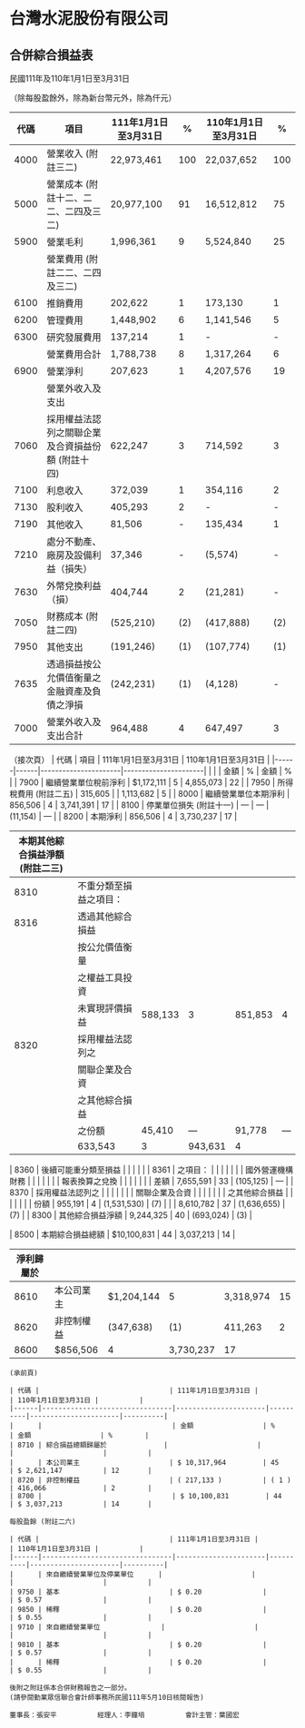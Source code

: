 # 台灣水泥股份有限公司

## 合併綜合損益表

民國111年及110年1月1日至3月31日

（除每股盈餘外，除為新台幣元外，除為仟元）

| 代碼 | 項目                     | 111年1月1日至3月31日 | %  | 110年1月1日至3月31日 | %  |
|------|--------------------------|-----------------------|----|-----------------------|----|
| 4000 | 營業收入 (附註三二)      | 22,973,461            | 100| 22,037,652            | 100|
| 5000 | 營業成本 (附註十二、二二、二四及三二) | 20,977,100            | 91 | 16,512,812            | 75 |
| 5900 | 營業毛利                 | 1,996,361             | 9  | 5,524,840             | 25 |
|      | 營業費用 (附註二二、二四及三二) |                       |    |                       |    |
| 6100 | 推銷費用                 | 202,622               | 1  | 173,130               | 1  |
| 6200 | 管理費用                 | 1,448,902             | 6  | 1,141,546             | 5  |
| 6300 | 研究發展費用             | 137,214               | 1  | -                     | -  |
|      | 營業費用合計             | 1,788,738             | 8  | 1,317,264             | 6  |
| 6900 | 營業淨利                 | 207,623               | 1  | 4,207,576             | 19 |
|      | 營業外收入及支出         |                       |    |                       |    |
| 7060 | 採用權益法認列之關聯企業及合資損益份額 (附註十四) | 622,247               | 3  | 714,592               | 3  |
| 7100 | 利息收入                 | 372,039               | 1  | 354,116               | 2  |
| 7130 | 股利收入                 | 405,293               | 2  | -                     | -  |
| 7190 | 其他收入                 | 81,506                | -  | 135,434               | 1  |
| 7210 | 處分不動產、廠房及設備利益（損失） | 37,346                | -  | (5,574)               | -  |
| 7630 | 外幣兌換利益（損）       | 404,744               | 2  | (21,281)              | -  |
| 7050 | 財務成本 (附註二四)      | (525,210)             | (2)| (417,888)             | (2)|
| 7950 | 其他支出                 | (191,246)             | (1)| (107,774)             | (1)|
| 7635 | 透過損益按公允價值衡量之金融資產及負債之淨損 | (242,231)             | (1)| (4,128)               | -  |
| 7000 | 營業外收入及支出合計     | 964,488               | 4  | 647,497               | 3  |

（接次頁）
| 代碼 | 項目 | 111年1月1日至3月31日 | 110年1月1日至3月31日 |
|------|------|----------------------|----------------------|
|      |      | 金額     | %  | 金額     | %  |
| 7900 | 繼續營業單位稅前淨利 | $1,172,111 | 5  | 4,855,073 | 22 |
| 7950 | 所得稅費用 (附註二五) | 315,605   |    | 1,113,682 | 5  |
| 8000 | 繼續營業單位本期淨利 | 856,506   | 4  | 3,741,391 | 17 |
| 8100 | 停業單位損失 (附註十一) | —         | —  | (11,154) | —  |
| 8200 | 本期淨利 | 856,506   | 4  | 3,730,237 | 17 |

| 本期其他綜合損益淨額 (附註二三) |      |      |      |      |      |
|--------------------------------|------|------|------|------|------|
| 8310 | 不重分類至損益之項目： |      |      |      |      |
| 8316 | 透過其他綜合損益 |      |      |      |      |
|      | 按公允價值衡量 |      |      |      |      |
|      | 之權益工具投資 |      |      |      |      |
|      | 未實現評價損益 | 588,133   | 3  | 851,853   | 4  |
| 8320 | 採用權益法認列之 |      |      |      |      |
|      | 關聯企業及合資 |      |      |      |      |
|      | 之其他綜合損益 |      |      |      |      |
|      | 之份額 | 45,410    | —  | 91,778    | —  |
|      | 633,543   | 3  | 943,631   | 4  |

| 8360 | 後續可能重分類至損益 |      |      |      |      |
| 8361 | 之項目： |      |      |      |      |
|      | 國外營運機構財務 |      |      |      |      |
|      | 報表換算之兌換 |      |      |      |      |
|      | 差額 | 7,655,591 | 33 | (105,125) | —  |
| 8370 | 採用權益法認列之 |      |      |      |      |
|      | 關聯企業及合資 |      |      |      |      |
|      | 之其他綜合損益 |      |      |      |      |
|      | 份額 | 955,191   | 4  | (1,531,530) | (7) |
|      | 8,610,782 | 37 | (1,636,655) | (7) |
| 8300 | 其他綜合損益淨額 | 9,244,325 | 40 | (693,024) | (3) |

| 8500 | 本期綜合損益總額 | $10,100,831 | 44 | 3,037,213 | 14 |

| 淨利歸屬於 |      |      |      |      |      |
|------------|------|------|------|------|------|
| 8610 | 本公司業主 | $1,204,144 | 5  | 3,318,974 | 15 |
| 8620 | 非控制權益 | (347,638) | (1) | 411,263   | 2  |
| 8600 | $856,506   | 4  | 3,730,237 | 17 |
```
(承前頁)

| 代碼 |                                | 111年1月1日至3月31日 |          | 110年1月1日至3月31日 |          |
|------|--------------------------------|----------------------|----------|----------------------|----------|
|      |                                | 金額                 | %        | 金額                 | %        |
| 8710 | 綜合損益總額歸屬於              |                      |          |                      |          |
|      | 本公司業主                      | $ 10,317,964         | 45       | $ 2,621,147          | 12       |
| 8720 | 非控制權益                      | ( 217,133 )          | ( 1 )    | 416,066              | 2        |
| 8700 |                                | $ 10,100,831         | 44       | $ 3,037,213          | 14       |

每股盈餘 (附註二六)

| 代碼 |                                | 111年1月1日至3月31日 |          | 110年1月1日至3月31日 |          |
|------|--------------------------------|----------------------|----------|----------------------|----------|
|      | 來自繼續營業單位及停業單位      |                      |          |                      |          |
| 9750 | 基本                           | $ 0.20               |          | $ 0.57               |          |
| 9850 | 稀釋                           | $ 0.20               |          | $ 0.55               |          |
| 9710 | 來自繼續營業單位               |                      |          |                      |          |
| 9810 | 基本                           | $ 0.20               |          | $ 0.57               |          |
|      | 稀釋                           | $ 0.20               |          | $ 0.55               |          |

後附之附註係本合併財務報告之一部分。
(請參閱勤業眾信聯合會計師事務所民國111年5月10日核閱報告)

董事長：張安平          經理人：李鐘培          會計主管：葉國宏
```
